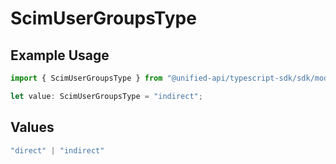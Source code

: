 # ScimUserGroupsType

## Example Usage

```typescript
import { ScimUserGroupsType } from "@unified-api/typescript-sdk/sdk/models/shared";

let value: ScimUserGroupsType = "indirect";
```

## Values

```typescript
"direct" | "indirect"
```